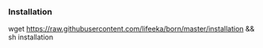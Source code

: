 ### Installation

wget https://raw.githubusercontent.com/lifeeka/born/master/installation && sh installation